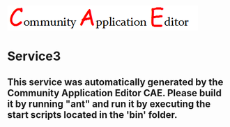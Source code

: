 ![CAE](https://github.com/PhilCAEOrg2/microservice-91/blob/master/img/logo.png)  

Service3
===================


This service was automatically generated by the Community Application Editor CAE. Please build it by running "ant" and run it by executing the start scripts located in the 'bin' folder.
---------------
